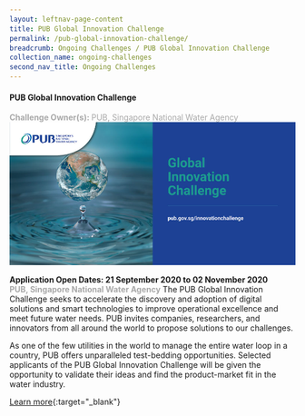 ```yaml
---
layout: leftnav-page-content
title: PUB Global Innovation Challenge
permalink: /pub-global-innovation-challenge/
breadcrumb: Ongoing Challenges / PUB Global Innovation Challenge
collection_name: ongoing-challenges
second_nav_title: Ongoing Challenges
---
```


#### PUB Global Innovation Challenge
<font color="#a9a9a9"><b>Challenge Owner(s): </b>PUB, Singapore National Water Agency</font>
[![1](/images/ongoing-challenges/PUB-global-innovation-challenge.jpg)](https://www.pub.gov.sg/innovationchallenge)

**Application Open Dates: 21 September 2020 to 02 November 2020**<br>
<font color=" #a9a9a9"><b>PUB, Singapore National Water Agency</b></font>
The PUB Global Innovation Challenge seeks to accelerate the discovery and adoption of digital solutions and smart technologies to improve operational excellence and meet future water needs. PUB invites companies, researchers, and innovators from all around the world to propose solutions to our challenges. 
 
As one of the few utilities in the world to manage the entire water loop in a country, PUB offers unparalleled test-bedding opportunities. Selected applicants of the PUB Global Innovation Challenge will be given the opportunity to validate their ideas and find the product-market fit in the water industry. 

[Learn more](https://www.pub.gov.sg/innovationchallenge){:target="_blank"}

